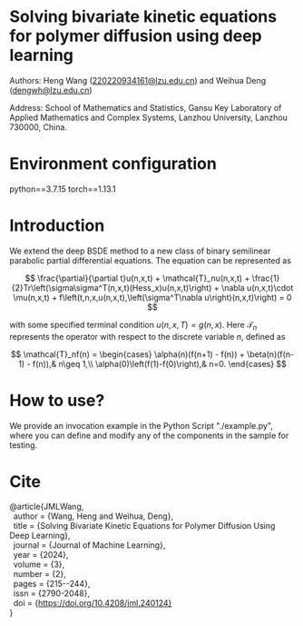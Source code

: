 # Solving bivariate kinetic equations for polymer diffusion using deep learning

Authors: Heng Wang (220220934161@lzu.edu.cn) and Weihua Deng (dengwh@lzu.edu.cn)

Address: School of Mathematics and Statistics, Gansu Key Laboratory of Applied Mathematics and Complex Systems, Lanzhou University, Lanzhou 730000, China.

# Environment configuration

python==3.7.15 torch==1.13.1

# Introduction

We extend the deep BSDE method to a new class of binary semilinear parabolic partial differential equations. The equation can be represented as

$$
\frac{\partial}{\partial t}u(n,x,t) + \mathcal{T}_nu(n,x,t) + \frac{1}{2}Tr\left(\sigma\sigma^T(n,x,t)(Hess_x)u(n,x,t)\right) + \nabla u(n,x,t)\cdot \mu(n,x,t) + f\left(t,n,x,u(n,x,t),\left(\sigma^T\nabla u\right)(n,x,t)\right) = 0
$$

with some specified terminal condition $u(n,x,T) = g(n,x)$. Here $\mathcal{T}_n$ represents the operator with respect to the discrete variable $n$, defined as

$$
\mathcal{T}_nf(n) = 
    \begin{cases}
      \alpha(n)(f(n+1) - f(n)) + \beta(n)(f(n-1) - f(n)),& n\geq 1,\\
      \alpha(0)\left(f(1)-f(0)\right),& n=0.
    \end{cases}
$$

# How to use?
We provide an invocation example in the Python Script "./example.py", where you can define and modify any of the components in the sample for testing.

# Cite
@article{JMLWang,<br>
&ensp;author = {Wang, Heng and Weihua, Deng},<br>
&ensp;title = {Solving Bivariate Kinetic Equations for Polymer Diffusion Using Deep Learning},<br>
&ensp;journal = {Journal of Machine Learning},<br>
&ensp;year = {2024},<br>
&ensp;volume = {3},<br>
&ensp;number = {2},<br>
&ensp;pages = {215--244},<br>
&ensp;issn = {2790-2048},<br>
&ensp;doi = {https://doi.org/10.4208/jml.240124}<br>
}
